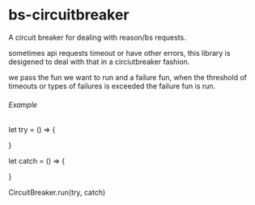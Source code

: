 # bs-circuitbreaker

A circuit breaker for dealing with reason/bs requests.

sometimes api requests timeout or have other errors, this library is desigened to deal with that in a circiutbreaker fashion.

we pass the fun we want to run and a failure fun, when the threshold of timeouts or types of failures is exceeded the failure fun is run.

###### Example
let try = () => {

}

let catch = () => {

}

CircuitBreaker.run(try, catch)
